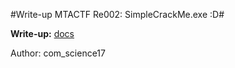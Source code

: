 #Write-up MTACTF Re002: SimpleCrackMe.exe :D#  
  
**Write-up:** [docs](https://docs.google.com/document/d/18hkIpi-4lW9TfxSaaLvF5TsDF-6jShsiogBL8MXgWps/edit?usp=sharing)
  
Author: com_science17
